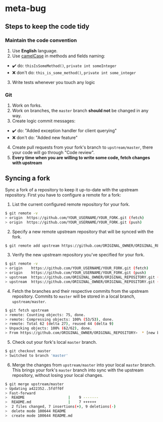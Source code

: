 # meta-bug

## Steps to keep the code tidy
### Maintain the code convention
1. Use **English** language.
2. Use [camelCase](https://pl.wikipedia.org/wiki/CamelCase) in methods and fields naming:
- :heavy_check_mark: do: `thisIsSomeMethod()`, `private int someInteger`
- :x: don't do: `this_is_some_method()`, `private int some_integer`
3. Write tests whenever you touch any logic
### Git
1. Work on forks.
2. Work on branches, the `master` branch **should not** be changed in any way.
3. Create logic commit messages:
- :heavy_check_mark: do: "Added exception handler for client querying"
- :x: don't do: "Added new feature"
4. Create pull requests from your fork's branch to `upstream/master`, there your code will go through
"Code review".
5. **Every time when you are willing to write some code, fetch changes with upstream**

## Syncing a fork
Sync a fork of a repository to keep it up-to-date with the upstream repository.
First you have to configure a remote for a fork:
1. List the current configured remote repository for your fork.
```bash
$ git remote -v
> origin  https://github.com/YOUR_USERNAME/YOUR_FORK.git (fetch)
> origin  https://github.com/YOUR_USERNAME/YOUR_FORK.git (push)
```
2. Specify a new remote upstream repository that will be synced with the fork.
```bash
$ git remote add upstream https://github.com/ORIGINAL_OWNER/ORIGINAL_REPOSITORY.git
```
3. Verify the new upstream repository you've specified for your fork.
```bash
$ git remote -v
> origin    https://github.com/YOUR_USERNAME/YOUR_FORK.git (fetch)
> origin    https://github.com/YOUR_USERNAME/YOUR_FORK.git (push)
> upstream  https://github.com/ORIGINAL_OWNER/ORIGINAL_REPOSITORY.git (fetch)
> upstream  https://github.com/ORIGINAL_OWNER/ORIGINAL_REPOSITORY.git (push)
```
4. Fetch the branches and their respective commits from the upstream repository. Commits to `master` will be stored in a local branch, `upstream/master`.
```bash
$ git fetch upstream
> remote: Counting objects: 75, done.
> remote: Compressing objects: 100% (53/53), done.
> remote: Total 62 (delta 27), reused 44 (delta 9)
> Unpacking objects: 100% (62/62), done.
> From https://github.com/ORIGINAL_OWNER/ORIGINAL_REPOSITORY>  * [new branch]      master     -> upstream/master
```
5. Check out your fork's local `master` branch.
```bash
$ git checkout master
> Switched to branch 'master'
```
6. Merge the changes from `upstream/master` into your local `master` branch. This brings your fork's `master` branch into sync with the upstream repository, without losing your local changes.
```bash
$ git merge upstream/master
> Updating a422352..5fdff0f
> Fast-forward
>  README                    |    9 -------
>  README.md                 |    7 ++++++
>  2 files changed, 7 insertions(+), 9 deletions(-)
>  delete mode 100644 README
>  create mode 100644 README.md
```
